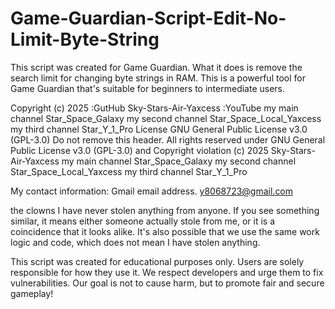 # Game-Guardian-Script-Edit-No-Limit-Byte-String
This script was created for Game Guardian. What it does is remove the search limit for changing byte strings in RAM. This is a powerful tool for Game Guardian that's suitable for beginners to intermediate users.

Copyright (c) 2025 :GutHub Sky-Stars-Air-Yaxcess :YouTube my main channel Star_Space_Galaxy my second channel Star_Space_Local_Yaxcess my third channel Star_Y_1_Pro License GNU General Public License v3.0 (GPL-3.0) Do not remove this header. All rights reserved under GNU General Public License v3.0 (GPL-3.0) and Copyright violation (c) 2025 Sky-Stars-Air-Yaxcess my main channel Star_Space_Galaxy my second channel Star_Space_Local_Yaxcess my third channel Star_Y_1_Pro

My contact information: Gmail email address. y8068723@gmail.com

the clowns I have never stolen anything from anyone. If you see something similar, it means either someone actually stole from me, or it is a coincidence that it looks alike. It's also possible that we use the same work logic and code, which does not mean I have stolen anything.

This script was created for educational purposes only. Users are solely responsible for how they use it. We respect developers and urge them to fix vulnerabilities. Our goal is not to cause harm, but to promote fair and secure gameplay!
